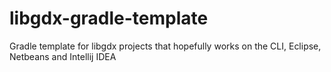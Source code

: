libgdx-gradle-template
======================

Gradle template for libgdx projects that hopefully works on the CLI, Eclipse, Netbeans and Intellij IDEA
